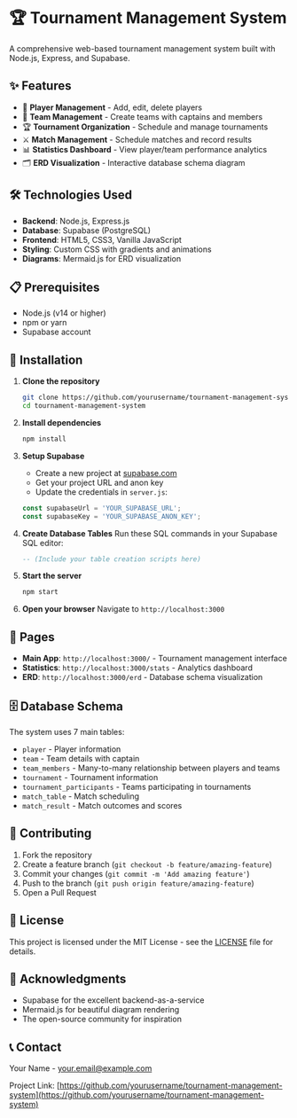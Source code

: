 # 🏆 Tournament Management System

A comprehensive web-based tournament management system built with Node.js, Express, and Supabase.

## ✨ Features

- 👤 **Player Management** - Add, edit, delete players
- 👥 **Team Management** - Create teams with captains and members
- 🏆 **Tournament Organization** - Schedule and manage tournaments
- ⚔️ **Match Management** - Schedule matches and record results
- 📊 **Statistics Dashboard** - View player/team performance analytics
- 🗂️ **ERD Visualization** - Interactive database schema diagram

## 🛠️ Technologies Used

- **Backend**: Node.js, Express.js
- **Database**: Supabase (PostgreSQL)
- **Frontend**: HTML5, CSS3, Vanilla JavaScript
- **Styling**: Custom CSS with gradients and animations
- **Diagrams**: Mermaid.js for ERD visualization

## 📋 Prerequisites

- Node.js (v14 or higher)
- npm or yarn
- Supabase account

## 🚀 Installation

1. **Clone the repository**
   ```bash
   git clone https://github.com/yourusername/tournament-management-system.git
   cd tournament-management-system
   ```

2. **Install dependencies**
   ```bash
   npm install
   ```

3. **Setup Supabase**
   - Create a new project at [supabase.com](https://supabase.com)
   - Get your project URL and anon key
   - Update the credentials in `server.js`:
   ```javascript
   const supabaseUrl = 'YOUR_SUPABASE_URL';
   const supabaseKey = 'YOUR_SUPABASE_ANON_KEY';
   ```

4. **Create Database Tables**
   Run these SQL commands in your Supabase SQL editor:
   ```sql
   -- (Include your table creation scripts here)
   ```

5. **Start the server**
   ```bash
   npm start
   ```

6. **Open your browser**
   Navigate to `http://localhost:3000`

## 📱 Pages

- **Main App**: `http://localhost:3000/` - Tournament management interface
- **Statistics**: `http://localhost:3000/stats` - Analytics dashboard  
- **ERD**: `http://localhost:3000/erd` - Database schema visualization

## 🗄️ Database Schema

The system uses 7 main tables:
- `player` - Player information
- `team` - Team details with captain
- `team_members` - Many-to-many relationship between players and teams
- `tournament` - Tournament information
- `tournament_participants` - Teams participating in tournaments
- `match_table` - Match scheduling
- `match_result` - Match outcomes and scores

## 🤝 Contributing

1. Fork the repository
2. Create a feature branch (`git checkout -b feature/amazing-feature`)
3. Commit your changes (`git commit -m 'Add amazing feature'`)
4. Push to the branch (`git push origin feature/amazing-feature`)
5. Open a Pull Request

## 📄 License

This project is licensed under the MIT License - see the [LICENSE](LICENSE) file for details.

## 🙏 Acknowledgments

- Supabase for the excellent backend-as-a-service
- Mermaid.js for beautiful diagram rendering
- The open-source community for inspiration

## 📞 Contact

Your Name - your.email@example.com

Project Link: [https://github.com/yourusername/tournament-management-system](https://github.com/yourusername/tournament-management-system)
